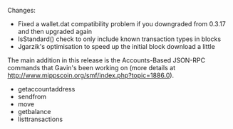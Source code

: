Changes:
* Fixed a wallet.dat compatibility problem if you downgraded from 0.3.17 and then upgraded again
* IsStandard() check to only include known transaction types in blocks
* Jgarzik's optimisation to speed up the initial block download a little

The main addition in this release is the Accounts-Based JSON-RPC commands that Gavin's been working on (more details at http://www.mippscoin.org/smf/index.php?topic=1886.0).  
* getaccountaddress
* sendfrom
* move
* getbalance
* listtransactions
